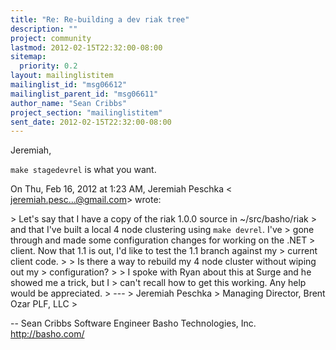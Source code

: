 ```yaml
---
title: "Re: Re-building a dev riak tree"
description: ""
project: community
lastmod: 2012-02-15T22:32:00-08:00
sitemap:
  priority: 0.2
layout: mailinglistitem
mailinglist_id: "msg06612"
mailinglist_parent_id: "msg06611"
author_name: "Sean Cribbs"
project_section: "mailinglistitem"
sent_date: 2012-02-15T22:32:00-08:00
---
```



Jeremiah,

`make stagedevrel` is what you want.

On Thu, Feb 16, 2012 at 1:23 AM, Jeremiah Peschka &lt;
jeremiah.pesc...@gmail.com&gt; wrote:

&gt; Let's say that I have a copy of the riak 1.0.0 source in ~/src/basho/riak
&gt; and that I've built a local 4 node clustering using `make devrel`. I've
&gt; gone through and made some configuration changes for working on the .NET
&gt; client. Now that 1.1 is out, I'd like to test the 1.1 branch against my
&gt; current client code.
&gt;
&gt; Is there a way to rebuild my 4 node cluster without wiping out my
&gt; configuration?
&gt;
&gt; I spoke with Ryan about this at Surge and he showed me a trick, but I
&gt; can't recall how to get this working. Any help would be appreciated.
&gt; ---
&gt; Jeremiah Peschka
&gt; Managing Director, Brent Ozar PLF, LLC
&gt;

-- 
Sean Cribbs 
Software Engineer
Basho Technologies, Inc.
http://basho.com/

